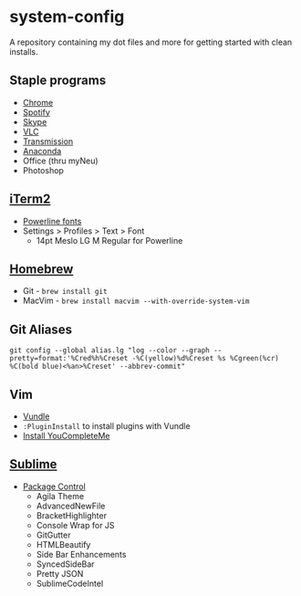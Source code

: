 # system-config
A repository containing my dot files and more for getting started with clean installs.

## Staple programs
* [Chrome](https://support.google.com/chrome/answer/95346?co=GENIE.Platform%3DDesktop&hl=en)
* [Spotify](https://www.spotify.com/us/download/other/)
* [Skype](https://www.skype.com/en/download-skype/skype-for-computer/)
* [VLC](http://www.videolan.org/vlc/index.html)
* [Transmission](https://transmissionbt.com/)
* [Anaconda](https://docs.continuum.io/anaconda/install)
* Office (thru myNeu)
* Photoshop

## [iTerm2](https://www.iterm2.com/)
* [Powerline fonts](https://github.com/powerline/fonts)
* Settings > Profiles > Text > Font
  * 14pt Meslo LG M Regular for Powerline

## [Homebrew](https://brew.sh/)
* Git - `brew install git`
* MacVim - `brew install macvim --with-override-system-vim`

## Git Aliases

    git config --global alias.lg "log --color --graph --pretty=format:'%Cred%h%Creset -%C(yellow)%d%Creset %s %Cgreen(%cr) %C(bold blue)<%an>%Creset' --abbrev-commit"

## Vim
* [Vundle](https://github.com/VundleVim/Vundle.vim)
* `:PluginInstall` to install plugins with Vundle
* [Install YouCompleteMe](https://github.com/Valloric/YouCompleteMe)

## [Sublime](https://www.sublimetext.com/3)
* [Package Control](https://packagecontrol.io/installation)
  * Agila Theme
  * AdvancedNewFile
  * BracketHighlighter
  * Console Wrap for JS
  * GitGutter
  * HTMLBeautify
  * Side Bar Enhancements
  * SyncedSideBar
  * Pretty JSON
  * SublimeCodeIntel

